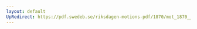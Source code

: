 ```yaml
---
layout: default
UpRedirect: https://pdf.swedeb.se/riksdagen-motions-pdf/1870/mot_1870__ak__00226/mot_1870__ak__00226_001.pdf
---
```

